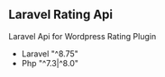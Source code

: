 
## Laravel Rating Api

Laravel Api for Wordpress Rating Plugin

- Laravel "^8.75"
- Php "^7.3|^8.0"
